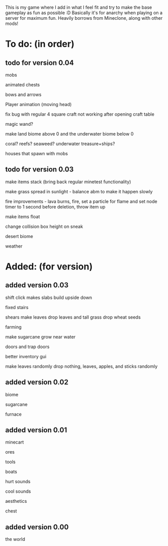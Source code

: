This is my game where I add in what I feel fit and try to make the base gameplay as fun as possible :D
Basically it's for anarchy when playing on a server for maximum fun.
Heavily borrows from Mineclone, along with other mods!

# To do: (in order)

## todo for version 0.04

mobs

animated chests

bows and arrows

Player animation (moving head)

fix bug with regular 4 square craft not working after opening craft table

magic wand?

make land biome above 0 and the underwater biome below 0

coral? reefs? seaweed? underwater treasure+ships?

houses that spawn with mobs



## todo for version 0.03


make items stack (bring back regular minetest functionality)

make grass spread in sunlight - balance abm to make it happen slowly

fire improvements - lava burns, fire, set a particle for flame and set node timer to 1 second before deletion, throw  item up

make items float

change collision box height on sneak

desert biome

weather









# Added: (for version)

## added version 0.03

shift click makes slabs build upside down

fixed stairs

shears make leaves drop leaves and tall grass drop wheat seeds

farming

make sugarcane grow near water

doors and trap doors

better inventory gui

make leaves randomly drop nothing, leaves, apples, and sticks randomly


## added version 0.02

biome

sugarcane

furnace

## added version 0.01

minecart

ores

tools

boats

hurt sounds

cool sounds

aesthetics

chest

## added version 0.00

the world
